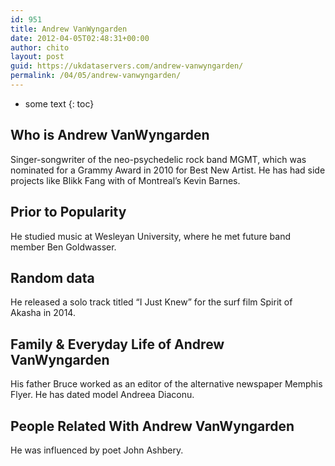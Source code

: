 ```yaml
---
id: 951
title: Andrew VanWyngarden
date: 2012-04-05T02:48:31+00:00
author: chito
layout: post
guid: https://ukdataservers.com/andrew-vanwyngarden/
permalink: /04/05/andrew-vanwyngarden/
---
```


* some text
{: toc}


## Who is  Andrew VanWyngarden
                  
                  
                  
Singer-songwriter of the neo-psychedelic rock band MGMT, which was nominated for a Grammy Award in 2010 for Best New Artist. He has had side projects like Blikk Fang with of Montreal&#8217;s Kevin Barnes.
                  
                
                
                
## Prior to Popularity 
                  
                  
                  
He studied music at Wesleyan University, where he met future band member Ben Goldwasser.
                  
                
                
                
## Random data 
                  
                  
                  
He released a solo track titled &#8220;I Just Knew&#8221; for the surf film Spirit of Akasha in 2014.
                  
                
                
                
## Family & Everyday Life of Andrew VanWyngarden
                  
                  
                  
His father Bruce worked as an editor of the alternative newspaper Memphis Flyer. He has dated model Andreea Diaconu.
                  
                
                
                
## People Related With  Andrew VanWyngarden
                  
                  
                  
He was influenced by poet John Ashbery.
                  
                
              
            
          
          
          
    
    
  
